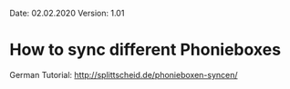 Date: 02.02.2020
Version: 1.01

# How to sync different Phonieboxes
German Tutorial: <a href="http://splittscheid.de/phonieboxen-syncen/" target="_blank">http://splittscheid.de/phonieboxen-syncen/</a>
